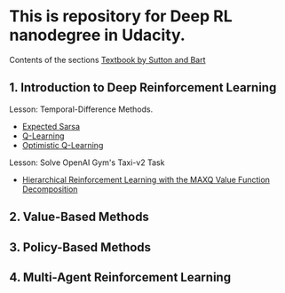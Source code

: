 # This is repository for Deep RL nanodegree in Udacity.
Contents of the sections
[Textbook by Sutton and Bart](https://s3-us-west-1.amazonaws.com/udacity-drlnd/bookdraft2018.pdf)

## 1. Introduction to Deep Reinforcement Learning
  Lesson: Temporal-Difference Methods.
  - [Expected Sarsa](http://citeseerx.ist.psu.edu/viewdoc/download?doi=10.1.1.216.4144&rep=rep1&type=pdf)
  - [Q-Learning](http://citeseerx.ist.psu.edu/viewdoc/download?doi=10.1.1.80.7501&rep=rep1&type=pdf)
  - [Optimistic Q-Learning](http://papers.nips.cc/paper/1944-convergence-of-optimistic-and-incremental-q-learning.pdf)
  
  Lesson: Solve OpenAI Gym's Taxi-v2 Task
  - [Hierarchical Reinforcement Learning with the MAXQ Value
Function Decomposition](https://arxiv.org/pdf/cs/9905014.pdf)
## 2. Value-Based Methods
## 3. Policy-Based Methods
## 4. Multi-Agent Reinforcement Learning
